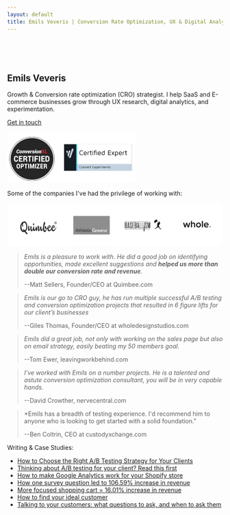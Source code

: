 ```yaml
---
layout: default
title: Emils Veveris | Conversion Rate Optimization, UX & Digital Analytics
---
```

<br>
<br>
<br>

## Emils Veveris ##

Growth & Conversion rate optimization (CRO) strategist. I help SaaS and E-commerce businesses grow through UX research, digital analytics, and experimentation.

[Get in touch](mailto:emils.veveris@gmail.com)

<img src="/images/cr.jpg" width="300">

Some of the companies I've had the privilege of working with: 

<img src="/images/ew_logos_bw2.png">

>*Emils is a pleasure to work with. He did a good job on identifying opportunities, made excellent suggestions and <b> helped us more than double our conversion rate and revenue</b>.*
>
> --Matt Sellers, Founder/CEO at Quimbee.com

>*Emils is our go to CRO guy, he has run multiple successful A/B testing and conversion optimization projects that resulted in 6 figure lifts for our client’s businesses*
>
> --Giles Thomas, Founder/CEO at wholedesignstudios.com

>*Emils did a great job, not only with working on the sales page but also on email strategy, easily beating my 50 members goal.*
>
> --Tom Ewer, leavingworkbehind.com

>*I've worked with Emils on a number projects. He is a talented and astute conversion optimization consultant, you will be in very capable hands.*
>
> --David Crowther, nervecentral.com

>*Emils has a breadth of testing experience. I'd recommend him to anyone who is looking to get started with a solid foundation."
>
> --Ben Coltrin, CEO at custodyxchange.com



Writing & Case Studies:

 - [How to Choose the Right A/B Testing Strategy for Your Clients](https://www.shopify.com/partners/blog/how-to-choose-the-right-a-b-testing-strategy-for-your-clients)
 - [Thinking about A/B testing for your client? Read this first](https://www.shopify.com/partners/blog/thinking-about-a-b-testing-for-your-client-read-this-first)
 - [How to make Google Analytics work for your Shopify store](http://acquireconvert.com/shopify-analytics/)
 - [How one survey question led to 106.59% increase in revenue](http://www.emilsw.com/articles/survey-case-study)
 - [More focused shopping cart = 16.01% increase in revenue](http://www.goodui.org/evidence/test029)
 - [How to find your ideal customer](https://lesschurn.io/saas-churn-university/finding-the-ideal-customer)
 - [Talking to your customers: what questions to ask, and when to ask them](https://lesschurn.io/saas-churn-university/getting-more-information)
 
